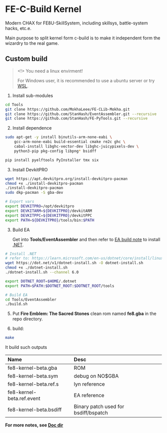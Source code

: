 # FE-C-Build Kernel

Modern CHAX for FE8U-SkillSystem, including skillsys, battle-system hacks, etc.e.

Main purpose to split kernel form c-build is to make it independent form the wizardry to the real game.

## Custom build

> <!> You need a linux envirment!
>
> For Windows user, it is recommended to use a ubuntu server or try [WSL](https://learn.microsoft.com/en-us/windows/wsl/install).

1. Install sub-modules

```bash
cd Tools
git clone https://github.com/MokhaLeee/FE-CLib-Mokha.git
git clone https://github.com/StanHash/EventAssembler.git --recursive
git clone https://github.com/StanHash/FE-PyTools.git --recursive
```

2. Install dependence

```bash
sudo apt-get -y install binutils-arm-none-eabi \
    gcc-arm-none-eabi build-essential cmake re2c ghc \
    cabal-install libghc-vector-dev libghc-juicypixels-dev \
    python3-pip pkg-config libpng* bsidff

pip install pyelftools PyInstaller tmx six
```

3. Install DevkitPRO

```bash
wget https://apt.devkitpro.org/install-devkitpro-pacman
chmod +x ./install-devkitpro-pacman
./install-devkitpro-pacman
sudo dkp-pacman -S gba-dev

# Export vars
export DEVKITPRO=/opt/devkitpro
export DEVKITARM=${DEVKITPRO}/devkitARM
export DEVKITPPC=${DEVKITPRO}/devkitPPC
export PATH=${DEVKITPRO}/tools/bin:$PATH
```

3. Build EA

    Get into **Tools/EventAssembler** and then refer to [EA build note](https://github.com/StanHash/EventAssembler) to install [.NET](https://learn.microsoft.com/en-us/dotnet/core/install/linux-ubuntu).

```bash
# Install .NET
# refer to: https://learn.microsoft.com/en-us/dotnet/core/install/linux-scripted-manual#scripted-install
wget https://dot.net/v1/dotnet-install.sh -O dotnet-install.sh
chmod +x ./dotnet-install.sh
./dotnet-install.sh --channel 6.0

export DOTNET_ROOT=$HOME/.dotnet
export PATH=$PATH:$DOTNET_ROOT:$DOTNET_ROOT/tools
```

```bash
# Build EA
cd Tools/EventAssembler
./build.sh
```

5. Put **Fire Emblem: The Sacred Stones** clean rom named **fe8.gba** in the repo directory.

4. build:

```bash
make
```

It build such outputs

| Name      | Desc 			|
| :--------	| :-----------	|
|fe8-kernel-beta.gba|ROM|
|fe8-kernel-beta.sym|debug on NO$GBA|
|fe8-kernel-beta.ref.s|lyn reference|
|fe8-kernel-beta.ref.event|EA reference|
|fe8-kernel-beta.bsdiff|Binary patch used for bsdiff/bspatch|

**For more notes, see [Doc dir](./Doc/)**
